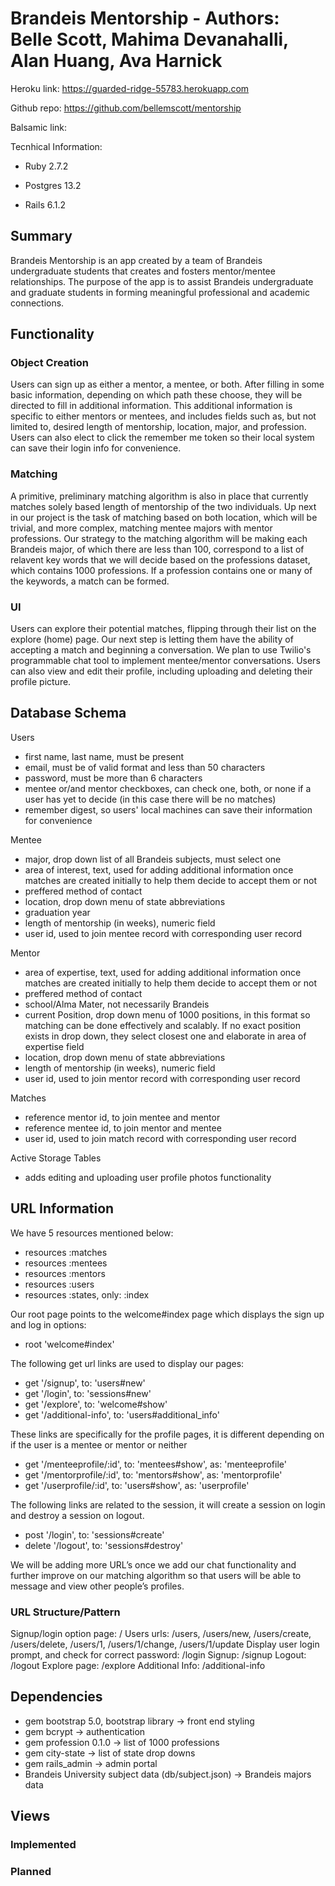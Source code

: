 # Brandeis Mentorship - Authors: Belle Scott, Mahima Devanahalli, Alan Huang, Ava Harnick

Heroku link: https://guarded-ridge-55783.herokuapp.com

Github repo: https://github.com/bellemscott/mentorship

Balsamic link: 

Tecnhical Information:

* Ruby 2.7.2

* Postgres 13.2

* Rails 6.1.2

## Summary

Brandeis Mentorship is an app created by a team of Brandeis undergraduate students that creates and fosters mentor/mentee relationships. The purpose of the app is to assist Brandeis undergraduate and graduate students in forming meaningful professional and academic connections. 

## Functionality


### Object Creation
Users can sign up as either a mentor, a mentee, or both. After filling in some basic information, depending on which path these choose, they will be directed to fill in additional information. This additional information is specific to either mentors or mentees, and includes fields such as, but not limited to, desired length of mentorship, location, major, and profession. Users can also elect to click the remember me token so their local system can save their login info for convenience.

### Matching
A primitive, preliminary matching algorithm is also in place that currently matches solely based length of mentorship of the two individuals. Up next in our project is the task of matching based on both location, which will be trivial, and more complex, matching mentee majors with mentor professions. Our strategy to the matching algorithm will be making each Brandeis major, of which there are less than 100, correspond to a list of relavent key words that we will decide based on the professions dataset, which contains 1000 professions. If a profession contains one or many of the keywords, a match can be formed. 

### UI
Users can explore their potential matches, flipping through their list on the explore (home) page. Our next step is letting them have the ability of accepting a match and beginning a conversation. We plan to use Twilio's programmable chat tool to implement mentee/mentor conversations. Users can also view and edit their profile, including uploading and deleting their profile picture.

## Database Schema 

Users
* first name, last name, must be present
* email, must be of valid format and less than 50 characters
* password, must be more than 6 characters
* mentee or/and mentor checkboxes, can check one, both, or none if a user has yet to decide (in this case there will be no matches)
* remember digest, so users' local machines can save their information for convenience 

Mentee
* major, drop down list of all Brandeis subjects, must select one
* area of interest, text, used for adding additional information once matches are created initially to help them decide to accept them or not
* preffered method of contact
* location, drop down menu of state abbreviations
* graduation year
* length of mentorship (in weeks), numeric field 
* user id, used to join mentee record with corresponding user record

Mentor
* area of expertise, text, used for adding additional information once matches are created initially to help them decide to accept them or not
* preffered method of contact
* school/Alma Mater, not necessarily Brandeis
* current Position, drop down menu of 1000 positions, in this format so matching can be done effectively and scalably. If no exact position exists in drop down, they select closest one and elaborate in area of expertise field
* location, drop down menu of state abbreviations
* length of mentorship (in weeks), numeric field
* user id, used to join mentor record with corresponding user record

Matches
* reference mentor id, to join mentee and mentor
* reference mentee id, to join mentor and mentee
* user id, used to join match record with corresponding user record

Active Storage Tables
* adds editing and uploading user profile photos functionality 

## URL Information

We have 5 resources mentioned below: 

  * resources :matches
  * resources :mentees
  * resources :mentors
  * resources :users
  * resources :states, only: :index

Our root page points to the welcome#index page which displays the sign up and log in options: 

  * root 'welcome#index'

The following get url links are used to display our pages:

  * get  '/signup',  to: 'users#new'
  * get    '/login',   to: 'sessions#new'
  * get    '/explore',   to: 'welcome#show'
  * get     '/additional-info', to: 'users#additional_info'

These links are specifically for the profile pages, it is different depending on if the user is a mentee or mentor or neither

  * get '/menteeprofile/:id', to: 'mentees#show', as: 'menteeprofile'
  * get '/mentorprofile/:id', to: 'mentors#show', as: 'mentorprofile'
  * get '/userprofile/:id', to: 'users#show', as: 'userprofile'

The following links are related to the session, it will create a session on login and destroy a session on logout. 

  * post   '/login',   to: 'sessions#create'
  * delete '/logout',  to: 'sessions#destroy'

We will be adding more URL’s once we add our chat functionality and further improve on our matching algorithm so that users will be able to message and view other people’s profiles.

### URL Structure/Pattern
Signup/login option page: /
Users urls: /users, /users/new, /users/create, /users/delete, /users/1, /users/1/change, /users/1/update
Display user login prompt, and check for correct password: /login
Signup: /signup
Logout: /logout
Explore page: /explore
Additional Info: /additional-info

## Dependencies

* gem bootstrap 5.0, bootstrap library -> front end styling
* gem bcrypt -> authentication
* gem profession 0.1.0 -> list of 1000 professions
* gem city-state -> list of state drop downs
* gem rails_admin -> admin portal
* Brandeis University subject data (db/subject.json) -> Brandeis majors data

## Views 

### Implemented

### Planned 